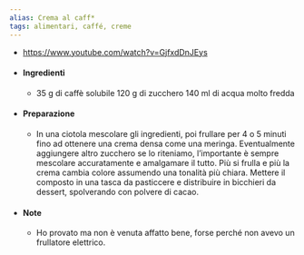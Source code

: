 ```yaml
---
alias: Crema al caff*
tags: alimentari, caffé, creme
---
```


- https://www.youtube.com/watch?v=GjfxdDnJEys
- #### Ingredienti
	- 35 g di caffè solubile
	  120 g di zucchero
	  140 ml di acqua molto fredda
- #### Preparazione
	- In una ciotola mescolare gli ingredienti, poi frullare per 4 o 5 minuti fino ad ottenere una crema densa come una meringa. Eventualmente aggiungere altro zucchero se lo riteniamo, l’importante è sempre mescolare accuratamente e amalgamare il tutto.
	  Più si frulla e più la crema cambia colore assumendo una tonalità più chiara. Mettere il composto in una tasca da pasticcere e distribuire in bicchieri da dessert, spolverando con polvere di cacao.
- #### Note
	- Ho provato ma non è venuta affatto bene, forse perché non avevo un frullatore elettrico.
